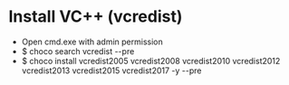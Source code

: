 Install VC++ (vcredist)
=====
* Open cmd.exe with admin permission
* $ choco search vcredist --pre
* $ choco install vcredist2005 vcredist2008 vcredist2010 vcredist2012 vcredist2013 vcredist2015 vcredist2017 -y --pre
